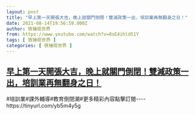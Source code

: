 ```yaml
---
layout: post
title: "早上第一天開張大吉，晚上就關門倒閉！雙減政策一出，培訓業再無翻身之日！"
date: 2021-08-14T19:56:59.000Z
author: 铁锤观世界
from: https://www.youtube.com/watch?v=0sE4ihld51Y
tags: [ 铁锤观世界 ]
categories: [ 铁锤观世界 ]
---
```

<!--1628971019000-->
[早上第一天開張大吉，晚上就關門倒閉！雙減政策一出，培訓業再無翻身之日！](https://www.youtube.com/watch?v=0sE4ihld51Y)
------

<div>
#培訓業#課外輔導#教育倒閉潮#更多精彩內容點擊訂閱----https://tinyurl.com/yb5m4y5g
</div>
